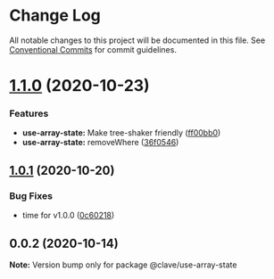 # Change Log

All notable changes to this project will be documented in this file.
See [Conventional Commits](https://conventionalcommits.org) for commit guidelines.

# [1.1.0](https://github.com/ClaveConsulting/react-hooks/compare/@clave/use-array-state@1.0.1...@clave/use-array-state@1.1.0) (2020-10-23)


### Features

* **use-array-state:** Make tree-shaker friendly ([ff00bb0](https://github.com/ClaveConsulting/react-hooks/commit/ff00bb06324d7cf4e4fdc70feb821ea9b92ab063))
* **use-array-state:** removeWhere ([36f0546](https://github.com/ClaveConsulting/react-hooks/commit/36f05462998732e4dcc4e41112086b216aec1543))





## [1.0.1](https://github.com/ClaveConsulting/react-hooks/compare/@clave/use-array-state@0.0.2...@clave/use-array-state@1.0.1) (2020-10-20)


### Bug Fixes

* time for v1.0.0 ([0c60218](https://github.com/ClaveConsulting/react-hooks/commit/0c6021898e7f87e1b1950d28131ec610165a8d15))





## 0.0.2 (2020-10-14)

**Note:** Version bump only for package @clave/use-array-state
